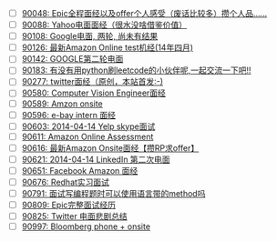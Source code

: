 - [ ] [90048: Epic全程面经以及offer个人感受（废话比较多）攒个人品……](http://instant.1point3acres.com/thread/90048)
- [ ] [90088: Yahoo电面面经（很水没啥借鉴价值）](http://instant.1point3acres.com/thread/90088)
- [ ] [90108: Google电面, 两轮, 尚未有结果](http://instant.1point3acres.com/thread/90108)
- [ ] [90126: 最新Amazon Online test机经(14年四月)](http://instant.1point3acres.com/thread/90126)
- [ ] [90142: GOOGLE第二轮电面](http://instant.1point3acres.com/thread/90142)
- [ ] [90183: 有没有用python刷leetcode的小伙伴呢,一起交流一下吧!!](http://instant.1point3acres.com/thread/90183)
- [ ] [90277: twitter面经（原创，本站首发:-)](http://instant.1point3acres.com/thread/90277)
- [ ] [90580: Computer Vision Engineer面经](http://instant.1point3acres.com/thread/90580)
- [ ] [90589: Amzon onsite](http://instant.1point3acres.com/thread/90589)
- [ ] [90596: e-bay intern 面经](http://instant.1point3acres.com/thread/90596)
- [ ] [90603: 2014-04-14 Yelp skype面试](http://instant.1point3acres.com/thread/90603)
- [ ] [90611: Amazon Online Assessment](http://instant.1point3acres.com/thread/90611)
- [ ] [90616: 最新Amazon Onsite面经【攒RP求offer】](http://instant.1point3acres.com/thread/90616)
- [ ] [90621: 2014-04-14 LinkedIn 第二次电面](http://instant.1point3acres.com/thread/90621)
- [ ] [90651: Facebook Amazon 面经](http://instant.1point3acres.com/thread/90651)
- [ ] [90676: Redhat实习面试](http://instant.1point3acres.com/thread/90676)
- [ ] [90791: 面试写编程题时可以使用语言带的method吗](http://instant.1point3acres.com/thread/90791)
- [ ] [90809: Epic完整面试经历](http://instant.1point3acres.com/thread/90809)
- [ ] [90825: Twitter 电面悲剧总结](http://instant.1point3acres.com/thread/90825)
- [ ] [90997: Bloomberg phone + onsite](http://instant.1point3acres.com/thread/90997)

